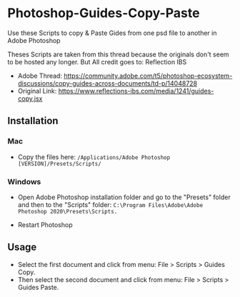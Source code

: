 # Photoshop-Guides-Copy-Paste
Use these Scripts to copy &amp; Paste Gides from one psd file to another in Adobe Photoshop

Theses Scripts are taken from this thread because the originals don't seem to be hosted any longer. But All credit goes to: Reflection IBS

- Adobe Thread: https://community.adobe.com/t5/photoshop-ecosystem-discussions/copy-guides-across-documents/td-p/14048728
- Original Link: https://www.reflections-ibs.com/media/1241/guides-copy.jsx

## Installation

### Mac
- Copy the files here: `/Applications/Adobe Photoshop [VERSION]/Presets/Scripts/`

### Windows
- Open Adobe Photoshop installation folder and go to the "Presets" folder and then to the "Scripts" folder:
 `C:\Program Files\Adobe\Adobe Photoshop 2020\Presets\Scripts.`

- Restart Photoshop

## Usage
- Select the first document and click from menu: File > Scripts > Guides Copy.
- Then select the second document and click from menu: File > Scripts > Guides Paste.
